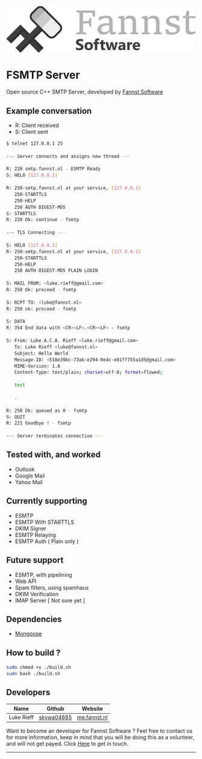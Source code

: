 ![Fannst Banner](static/fannst-banner.png)

# FSMTP Server

Open source C++ SMTP Server, developed by [Fannst Software](https://software.fannst.nl)

## Example conversation
* R: Client received
* S: Client sent

```bash
$ telnet 127.0.0.1 25

--- Server connects and assigns new thread ---

R: 220 smtp.fannst.nl - ESMTP Ready
S: HELO [127.0.0.1]

R: 250-smtp.fannst.nl at your service, [127.0.0.1]
   250-STARTTLS
   250-HELP
   250 AUTH DIGEST-MD5
S: STARTTLS
R: 220 Ok: continue - fsmtp

--- TLS Connecting ---

S: HELO [127.0.0.1]
R: 250-smtp.fannst.nl at your service, [127.0.0.1]
   250-STARTTLS
   250-HELP
   250 AUTH DIGEST-MD5 PLAIN LOGIN

S: MAIL FROM: <luke.rieff@gmail.com>
R: 250 Ok: proceed - fsmtp

S: RCPT TO: <luke@fannst.nl>
R: 250 ok: proceed - fsmtp

S: DATA
R: 354 End data with <CR><LF>.<CR><LF> - fsmtp

S: From: Luke A.C.A. Rieff <luke.rieff@gmail.com>
   To: Luke Rieff <luke@fannst.nl>
   Subject: Hello World
   Message-ID: <518e39bc-73ab-e294-0e4c-e81ff755a1d5@gmail.com>
   MIME-Version: 1.0
   Content-Type: text/plain; charset=utf-8; format=flowed;

   test

   .

R: 250 Ok: queued as 0 - fsmtp
S: QUIT
R: 221 Goodbye ! - fsmtp

--- Server terminates connection ---
```

## Tested with, and worked

* Outlook
* Google Mail
* Yahoo Mail

## Currently supporting

* ESMTP
* ESMTP With STARTTLS
* DKIM Signer
* ESMTP Relaying
* ESMTP Auth ( Plain only )

## Future support

* ESMTP, with pipelining
* Web API
* Spam filters, using spamhaus
* DKIM Verification
* IMAP Server \[ Not sure yet \]

## Dependencies

* [Mongoose](https://github.com/cesanta/mongoose/)

## How to build ?

```bash
sudo chmod +x ./build.sh
sudo bash ./build.sh
```

## Developers

|Name          |Github                                         |Website                                  |
|--------------|-----------------------------------------------|-----------------------------------------|
|Luke Rieff    |[skywa04885](https://github.com/skywa04885)    |[me.fannst.nl](https://me.fannst.nl)     |

Want to become an developer for Fannst Software ? 
Feel free to contact us for more information, keep in mind that you will be doing
this as a volunteer, and will not get payed. Click [Here](https://software.fannst.nl) to get in touch.

---

